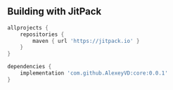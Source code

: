 ## Building with JitPack
```gradle
allprojects {
    repositories {
        maven { url 'https://jitpack.io' }
    }
}
```

```gradle
dependencies {
    implementation 'com.github.AlexeyVD:core:0.0.1'
}
